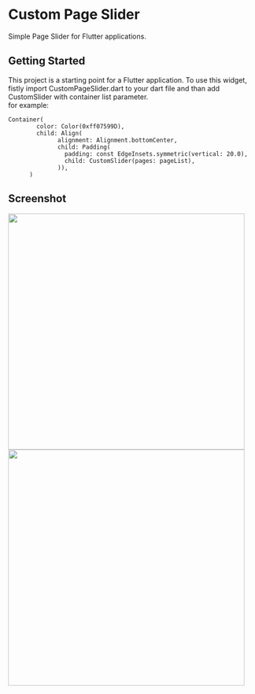 # Custom Page Slider

Simple Page Slider for Flutter applications.

## Getting Started

This project is a starting point for a Flutter application. To use this widget, fistly import CustomPageSlider.dart to your dart file and than add CustomSlider with container list parameter.  
for example: 
```
Container(
        color: Color(0xff07599D),
        child: Align(
              alignment: Alignment.bottomCenter,
              child: Padding(
                padding: const EdgeInsets.symmetric(vertical: 20.0),
                child: CustomSlider(pages: pageList),
              )),
      )  
```
## Screenshot  
<img src="https://raw.githubusercontent.com/hakanbakacak/flutter-custom-page-slider/master/screen_records/red.gif" height="480px"> <img src="https://raw.githubusercontent.com/hakanbakacak/flutter-custom-page-slider/master/screen_records/blue.gif" height="480px">  
